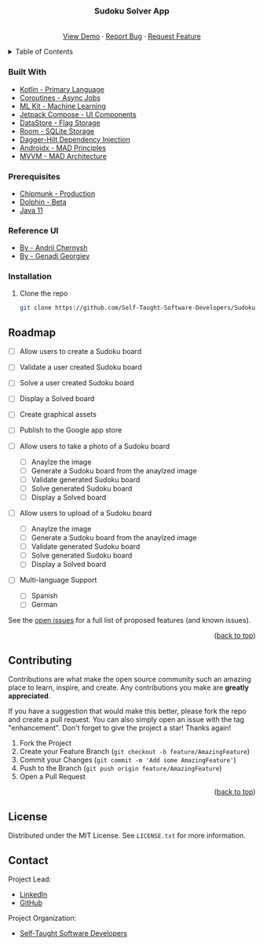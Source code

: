 <div align="center">

  <h3 align="center">Sudoku Solver App</h3>

  <p align="center">
    <br />
    <a href="">View Demo</a>
    ·
    <a href="https://github.com/Self-Taught-Software-Developers/SudokuSolver/issues">Report Bug</a>
    ·
    <a href="https://github.com/Self-Taught-Software-Developers/SudokuSolver/issues">Request Feature</a>
  </p>
</div>

<!-- TABLE OF CONTENTS -->
<details>
  <summary>Table of Contents</summary>
  <ol>
    <li>
      <a href="#about-the-project">About The Project</a>
      <ul>
        <li><a href="#built-with">Built With</a></li>
      </ul>
    </li>
    <li>
      <a href="#getting-started">Getting Started</a>
      <ul>
        <li><a href="#prerequisites">Prerequisites</a></li>
        <li><a href="#installation">Installation</a></li>
      </ul>
    </li>
<!--     <li><a href="#usage">Usage</a></li> -->
    <li><a href="#roadmap">Roadmap</a></li>
    <li><a href="#contributing">Contributing</a></li>
    <li><a href="#license">License</a></li>
    <li><a href="#contact">Contact</a></li>
<!--     <li><a href="#acknowledgments">Acknowledgments</a></li> -->
  </ol>
</details>

<!-- ABOUT THE PROJECT -->
<!-- ## About The Project
<!-- 
Here's why:
* 
* 
*  -->

### Built With

* [Kotlin - Primary Language](https://kotlinlang.org/)
* [Coroutines - Async Jobs](https://developer.android.com/kotlin/coroutines)
* [ML Kit - Machine Learning](https://developers.google.com/ml-kit)
* [Jetpack Compose - UI Components](https://developer.android.com/jetpack)
* [DataStore - Flag Storage](https://developer.android.com/topic/libraries/architecture/datastore)
* [Room - SQLite Storage](https://developer.android.com/training/data-storage/room)
* [Dagger-Hilt Dependency Injection](https://developer.android.com/training/dependency-injection/hilt-android)
* [Androidx - MAD Principles](https://developer.android.com/jetpack/androidx)
* [MVVM - MAD Architecture](https://developer.android.com/topic/architecture/intro)

<!-- GETTING STARTED -->
<!-- ## Getting Started
 -->
### Prerequisites

* [Chipmunk - Production](https://developer.android.com/studio)
* [Dolphin - Beta](https://developer.android.com/studio/preview)
* [Java 11](https://docs.oracle.com/en/java/javase/11/)

### Reference UI

* [By - Andrii Chernysh](https://dribbble.com/shots/16990994-Concept-for-Sudoku-App)
* [By - Genadi Georgiev](https://dribbble.com/shots/17376960-Sudoku-Game-UX-UI-Mobile-App-Game)
 
### Installation

1. Clone the repo
   ```sh
   git clone https://github.com/Self-Taught-Software-Developers/SudokuSolver.git
   ```
   
<!-- USAGE EXAMPLES -->
<!-- ## Usage
 -->
<!-- ROADMAP -->
## Roadmap

- [ ] Allow users to create a Sudoku board
- [ ] Validate a user created Sudoku board
- [ ] Solve a user created Sudoku board 
- [ ] Display a Solved board

- [ ] Create graphical assets
- [ ] Publish to the Google app store

- [ ] Allow users to take a photo of a Sudoku board
  - [ ] Anaylze the image
  - [ ] Generate a Sudoku board from the anaylzed image
  - [ ] Validate generated Sudoku board
  - [ ] Solve generated Sudoku board
  - [ ] Display a Solved board

- [ ] Allow users to upload of a Sudoku board
  - [ ] Anaylze the image
  - [ ] Generate a Sudoku board from the anaylzed image
  - [ ] Validate generated Sudoku board
  - [ ] Solve generated Sudoku board
  - [ ] Display a Solved board

- [ ] Multi-language Support
    - [ ] Spanish
    - [ ] German

See the [open issues](https://github.com/othneildrew/Best-README-Template/issues) for a full list of proposed features (and known issues).

<p align="right">(<a href="#top">back to top</a>)</p>

<!-- CONTRIBUTING -->
## Contributing

Contributions are what make the open source community such an amazing place to learn, inspire, and create. Any contributions you make are **greatly appreciated**.

If you have a suggestion that would make this better, please fork the repo and create a pull request. You can also simply open an issue with the tag "enhancement".
Don't forget to give the project a star! Thanks again!

1. Fork the Project
2. Create your Feature Branch (`git checkout -b feature/AmazingFeature`)
3. Commit your Changes (`git commit -m 'Add some AmazingFeature'`)
4. Push to the Branch (`git push origin feature/AmazingFeature`)
5. Open a Pull Request

<p align="right">(<a href="#top">back to top</a>)</p>

<!-- LICENSE -->
## License

Distributed under the MIT License. See `LICENSE.txt` for more information.

<!-- CONTACT -->
## Contact

Project Lead:
* [LinkedIn](https://www.linkedin.com/in/fifi-degarr/)
* [GitHub](https://github.com/cerver1)

Project Organization: 
* [Self-Taught Software Developers](https://www.linkedin.com/company/self-taught-software-developers/)

<!-- ## Acknowledgments
 -->
<!-- 
* [Choose an Open Source License](https://choosealicense.com)
* [GitHub Emoji Cheat Sheet](https://www.webpagefx.com/tools/emoji-cheat-sheet)
* [Malven's Flexbox Cheatsheet](https://flexbox.malven.co/)
* [Malven's Grid Cheatsheet](https://grid.malven.co/)
* [Img Shields](https://shields.io)
* [GitHub Pages](https://pages.github.com)
* [Font Awesome](https://fontawesome.com)
* [React Icons](https://react-icons.github.io/react-icons/search) -->
